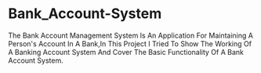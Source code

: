 # Bank_Account-System
The Bank Account Management System Is An Application For Maintaining A Person's Account In A Bank,In This Project I Tried To Show The Working Of A Banking Account System And Cover The Basic Functionality Of A Bank Account System.
